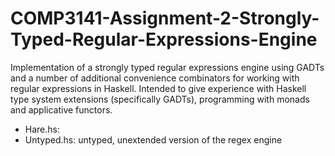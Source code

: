 # COMP3141-Assignment-2-Strongly-Typed-Regular-Expressions-Engine
Implementation of a strongly typed regular expressions engine using GADTs and a number of additional convenience combinators for working with regular expressions in Haskell. Intended to give experience with Haskell type system extensions (specifically GADTs), programming with monads and applicative functors.

- Hare.hs: 
- Untyped.hs: untyped, unextended version of the regex engine
